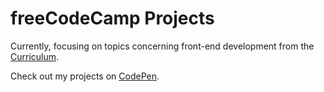 # freeCodeCamp Projects

Currently, focusing on topics concerning front-end development from the [Curriculum](https://www.freecodecamp.org/learn).

Check out my projects on [CodePen](https://codepen.io/danielbrito).
